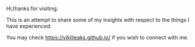 Hi,thanks for visiting.

This is an attempt to share some of my insights with respect to the things I have experienced.

You may check https://vikilleaks.github.io/ if you wish to connect with me.
